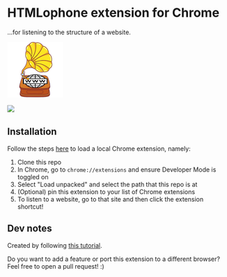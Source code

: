 # HTMLophone extension for Chrome

...for listening to the structure of a website.

![htmlophone icon](images/icon-128.png)

<a href='http://www.recurse.com' title='Made with love at the Recurse Center'><img src='https://cloud.githubusercontent.com/assets/2883345/11322973/9e557144-910b-11e5-959a-8fdaaa4a88c5.png' height='14px'/></a>

## Installation 
Follow the steps [here](https://developer.chrome.com/docs/extensions/get-started/tutorial/hello-world) to load a local Chrome extension, namely:
1. Clone this repo
2. In Chrome, go to `chrome://extensions` and ensure Developer Mode is toggled on 
3. Select "Load unpacked" and select the path that this repo is at 
4. (Optional) pin this extension to your list of Chrome extensions 
5. To listen to a website, go to that site and then click the extension shortcut!

## Dev notes
Created by following [this tutorial](https://developer.chrome.com/docs/extensions/get-started/tutorial/scripts-on-every-tab).

Do you want to add a feature or port this extension to a different browser? Feel free to open a pull request! :) 
